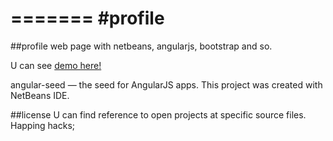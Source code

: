 =======
#profile
=======

##profile web page with netbeans, angularjs, bootstrap and so.

U can see [demo here!](http://www.schmaedech.com "Schmaedech's Homepage")


angular-seed — the seed for AngularJS apps. This project was created with NetBeans IDE.

##license
U can find reference to open projects at specific source files. Happing hacks;


 